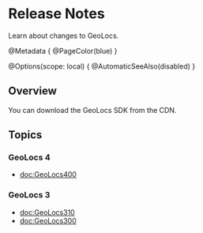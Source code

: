 # Release Notes

Learn about changes to GeoLocs.

@Metadata {
    @PageColor(blue)
}

@Options(scope: local) {
    @AutomaticSeeAlso(disabled)
}

## Overview

You can download the GeoLocs SDK from the CDN.

## Topics

### GeoLocs 4

- <doc:GeoLocs400>

### GeoLocs 3

- <doc:GeoLocs310>
- <doc:GeoLocs300>
